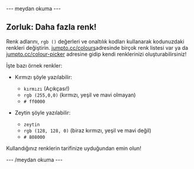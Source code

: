 \--- meydan okuma \---

## Zorluk: Daha fazla renk!

Renk adlarını, `rgb ()` değerleri ve onaltılık kodları kullanarak kodunuzdaki renkleri değiştirin. <a href="http://jumpto.cc/colours" target="_blank">jumpto.cc/colours</a>adresinde birçok renk listesi var ya da <a href="http://jumpto.cc/colour-picker" target="_blank">jumpto.cc/colour-picker</a> adresine gidip kendi renklerinizi oluşturabilirsiniz!

İşte bazı örnek renkler:

+ Kırmızı şöyle yazılabilir:
    
    + `kırmızı` (Açıkçası!)
    + `rgb (255,0,0)` (kırmızı, yeşil ve mavi olmayan)
    + `# ff0000`

+ Zeytin şöyle yazılabilir:
    
    + `zeytin`
    + `rgb (128, 128, 0)` (biraz kırmızı, yeşil ve mavi değil)
    + `# 808000`

Kullandığınız renklerin tarifinize uyduğundan emin olun!

\--- /meydan okuma \---